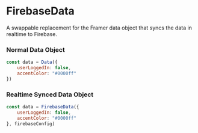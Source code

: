 # FirebaseData

A swappable replacement for the Framer data object that syncs the data in realtime to Firebase.

### Normal Data Object
```js
const data = Data({
    userLoggedIn: false,
    accentColor: "#0000ff"
})
```
### Realtime Synced Data Object
```js
const data = FirebaseData({
    userLoggedIn: false,
    accentColor: "#0000ff"
}, firebaseConfig)
```